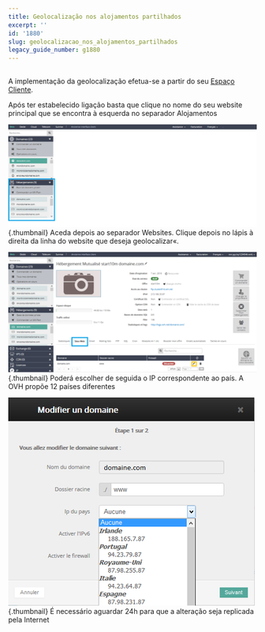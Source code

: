 ```yaml
---
title: Geolocalização nos alojamentos partilhados
excerpt: ''
id: '1880'
slug: geolocalizacao_nos_alojamentos_partilhados
legacy_guide_number: g1880
---
```



## 
A implementação da geolocalização efetua-se a partir do seu [Espaço Cliente](https://www.ovh.com/manager/web/login/).

Após ter estabelecido ligação basta que clique no nome do seu website principal que se encontra à esquerda no separador Alojamentos

![](images/img_2792.jpg){.thumbnail}
Aceda depois ao separador Websites.
Clique depois no lápis à direita da linha do website que deseja geolocalizar«.

![](images/img_2793.jpg){.thumbnail}
Poderá escolher de seguida o IP correspondente ao país.
A OVH propõe 12 países diferentes

![](images/img_2794.jpg){.thumbnail}
É necessário aguardar 24h para que a alteração seja replicada pela Internet

